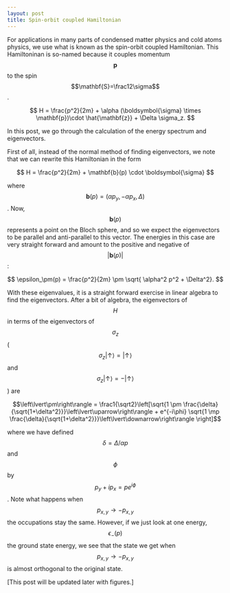 ```yaml
---
layout: post
title: Spin-orbit coupled Hamiltonian
---
```


For applications in many parts of condensed matter physics and cold atoms physics, we use what is known as the spin-orbit coupled Hamiltonian. This Hamiltoninan is so-named because it couples momentum $$\mathbf{p}$$
to the spin $$\mathbf{S}=\frac12\sigma$$.

$$ H = \frac{p^2}{2m} + \alpha (\boldsymbol{\sigma} \times \mathbf{p})\cdot \hat{\mathbf{z}} + \Delta \sigma_z. $$

In this post, we go through the calculation of the energy spectrum and eigenvectors. 

First of all, instead of the normal method of finding eigenvectors, we note that we can rewrite this Hamiltonian in the form

$$ H = \frac{p^2}{2m} + \mathbf{b}(p) \cdot \boldsymbol{\sigma} $$

where $$\mathbf{b}(p) = (\alpha p_y, -\alpha p_x, \Delta)$$. Now, $$\mathbf{b}(p)$$ represents a point on the Bloch sphere, and so we expect the eigenvectors to be parallel and anti-parallel to this vector. The energies in this case are very straight forward and amount to the positive and negative of $$\lvert\mathbf{b}(p)\rvert$$:

$$ \epsilon_\pm(p) = \frac{p^2}{2m} \pm \sqrt{ \alpha^2 p^2 + \Delta^2}. $$

With these eigenvalues, it is a straight forward exercise in linear algebra to find the eigenvectors. After a bit of algebra, the eigenvectors of $$H$$ in terms of the eigenvectors of $$\sigma_z$$ ( $$\sigma_z\left\lvert\uparrow\right\rangle = \left\lvert\uparrow\right\rangle$$ and $$\sigma_z\left\lvert\uparrow\right\rangle = -\left\lvert\uparrow\right\rangle$$ ) are

$$\left\lvert\pm\right\rangle = \frac1{\sqrt2}\left[\sqrt{1 \pm \frac{\delta}{\sqrt{1+\delta^2}}}\left\lvert\uparrow\right\rangle + e^{-i\phi} \sqrt{1 \mp \frac{\delta}{\sqrt{1+\delta^2}}}\left\lvert\downarrow\right\rangle \right]$$

where we have defined $$\delta = \Delta/\alpha p$$ and $$\phi$$ by $$p_y+ip_x = p e^{i\phi}$$. Note what happens when $$p_{x,y} \rightarrow -p_{x,y}$$ the occupations stay the same. However, if we just look at one energy, $$\epsilon_-(p)$$ the ground state energy, we see that the state we get when $$p_{x,y} \rightarrow -p_{x,y}$$ is almost orthogonal to the original state. 

[This post will be updated later with figures.]